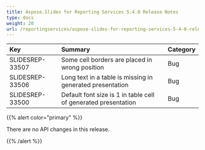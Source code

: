 ```yaml
---
title: Aspose.Slides for Reporting Services 5.4.0 Release Notes
type: docs
weight: 20
url: /reportingservices/aspose-slides-for-reporting-services-5-4-0-release-notes/
---
```


|**Key** |**Summary** |**Category** |
| :- | :- | :- |
|SLIDESREP-33507 |Some cell borders are placed in wrong position |Bug |
|SLIDESREP-33506 |Long text in a table is missing in generated presentation |Bug |
|SLIDESREP-33500 |Default font size is 1 in table cell of generated presentation |Bug |
{{% alert color="primary" %}} 

There are no API changes in this release.

{{% /alert %}}
